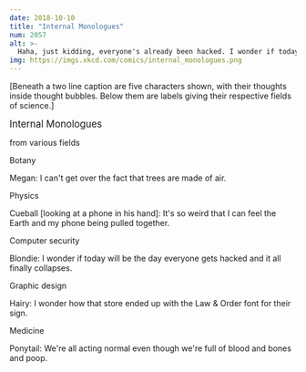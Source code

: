 ```yaml
---
date: 2018-10-10
title: "Internal Monologues"
num: 2057
alt: >-
  Haha, just kidding, everyone's already been hacked. I wonder if today's the day we find out about it.
img: https://imgs.xkcd.com/comics/internal_monologues.png
---
```

[Beneath a two line caption are five characters shown, with their thoughts inside thought bubbles. Below them are labels giving their respective fields of science.]

<big>Internal Monologues</big>

from various fields

Botany

Megan: I can't get over the fact that trees are made of air.

Physics

Cueball [looking at a phone in his hand]: It's so weird that I can feel the Earth and my phone being pulled together.

Computer security

Blondie: I wonder if today will be the day everyone gets hacked and it all finally collapses.

Graphic design

Hairy: I wonder how that store ended up with the Law & Order font for their sign.

Medicine

Ponytail: We're all acting normal even though we're full of blood and bones and poop.